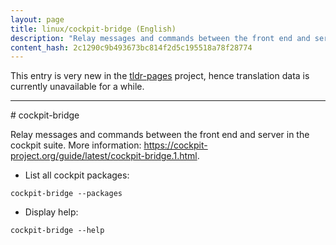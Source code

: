 ```yaml
---
layout: page
title: linux/cockpit-bridge (English)
description: "Relay messages and commands between the front end and server in the cockpit suite."
content_hash: 2c1290c9b493673bc814f2d5c195518a78f28774
---
```


This entry is very new in the [tldr-pages](https://github.com/tldr-pages/tldr) project, hence translation data is currently unavailable for a while.

<hr># cockpit-bridge

Relay messages and commands between the front end and server in the cockpit suite.
More information: <https://cockpit-project.org/guide/latest/cockpit-bridge.1.html>.

- List all cockpit packages:

`cockpit-bridge --packages`

- Display help:

`cockpit-bridge --help`
